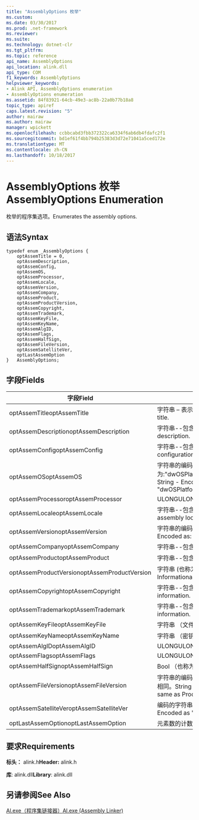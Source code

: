 ```yaml
---
title: "AssemblyOptions 枚举"
ms.custom: 
ms.date: 03/30/2017
ms.prod: .net-framework
ms.reviewer: 
ms.suite: 
ms.technology: dotnet-clr
ms.tgt_pltfrm: 
ms.topic: reference
api_name: AssemblyOptions
api_location: alink.dll
api_type: COM
f1_keywords: AssemblyOptions
helpviewer_keywords:
- Alink API, AssemblyOptions enumeration
- AssemblyOptions enumeration
ms.assetid: 84f83921-64cb-49e3-ac8b-22a0b77b18a8
topic_type: apiref
caps.latest.revision: "5"
author: mairaw
ms.author: mairaw
manager: wpickett
ms.openlocfilehash: ccbbcabd3fbb372322ca6334f6ab6db4fdafc2f1
ms.sourcegitcommit: bd1ef61f4bb794b25383d3d72e71041a5ced172e
ms.translationtype: MT
ms.contentlocale: zh-CN
ms.lasthandoff: 10/18/2017
---
```

# <a name="assemblyoptions-enumeration"></a><span data-ttu-id="44765-102">AssemblyOptions 枚举</span><span class="sxs-lookup"><span data-stu-id="44765-102">AssemblyOptions Enumeration</span></span>
<span data-ttu-id="44765-103">枚举的程序集选项。</span><span class="sxs-lookup"><span data-stu-id="44765-103">Enumerates the assembly options.</span></span>  
  
## <a name="syntax"></a><span data-ttu-id="44765-104">语法</span><span class="sxs-lookup"><span data-stu-id="44765-104">Syntax</span></span>  
  
```  
typedef enum _AssemblyOptions {  
    optAssemTitle = 0,  
    optAssemDescription,  
    optAssemConfig,  
    optAssemOS,  
    optAssemProcessor,  
    optAssemLocale,  
    optAssemVersion,  
    optAssemCompany,  
    optAssemProduct,  
    optAssemProductVersion,  
    optAssemCopyright,  
    optAssemTrademark,  
    optAssemKeyFile,  
    optAssemKeyName,  
    optAssemAlgID,  
    optAssemFlags,  
    optAssemHalfSign,  
    optAssemFileVersion,  
    optAssemSatelliteVer,  
    optLastAssemOption  
}   AssemblyOptions;  
```  
  
## <a name="fields"></a><span data-ttu-id="44765-105">字段</span><span class="sxs-lookup"><span data-stu-id="44765-105">Fields</span></span>  
  
|<span data-ttu-id="44765-106">字段</span><span class="sxs-lookup"><span data-stu-id="44765-106">Field</span></span>|<span data-ttu-id="44765-107">描述</span><span class="sxs-lookup"><span data-stu-id="44765-107">Description</span></span>|  
|-----------|-----------------|  
|<span data-ttu-id="44765-108">optAssemTitle</span><span class="sxs-lookup"><span data-stu-id="44765-108">optAssemTitle</span></span>|<span data-ttu-id="44765-109">字符串 – 表示程序集的标题。</span><span class="sxs-lookup"><span data-stu-id="44765-109">String - Represents the assembly title.</span></span>|  
|<span data-ttu-id="44765-110">optAssemDescription</span><span class="sxs-lookup"><span data-stu-id="44765-110">optAssemDescription</span></span>|<span data-ttu-id="44765-111">字符串--包含程序集描述。</span><span class="sxs-lookup"><span data-stu-id="44765-111">String - Contains the assembly description.</span></span>|  
|<span data-ttu-id="44765-112">optAssemConfig</span><span class="sxs-lookup"><span data-stu-id="44765-112">optAssemConfig</span></span>|<span data-ttu-id="44765-113">字符串--包含程序集配置。</span><span class="sxs-lookup"><span data-stu-id="44765-113">String - Contains the assembly configuration.</span></span>|  
|<span data-ttu-id="44765-114">optAssemOS</span><span class="sxs-lookup"><span data-stu-id="44765-114">optAssemOS</span></span>|<span data-ttu-id="44765-115">字符串的编码为:"dwOSPlatformId.dwOSMajorVersion.dwOSMinorVersion"。</span><span class="sxs-lookup"><span data-stu-id="44765-115">String - Encoded as: "dwOSPlatformId.dwOSMajorVersion.dwOSMinorVersion".</span></span>|  
|<span data-ttu-id="44765-116">optAssemProcessor</span><span class="sxs-lookup"><span data-stu-id="44765-116">optAssemProcessor</span></span>|<span data-ttu-id="44765-117">ULONG</span><span class="sxs-lookup"><span data-stu-id="44765-117">ULONG</span></span>|  
|<span data-ttu-id="44765-118">optAssemLocale</span><span class="sxs-lookup"><span data-stu-id="44765-118">optAssemLocale</span></span>|<span data-ttu-id="44765-119">字符串--包含程序集的区域设置。</span><span class="sxs-lookup"><span data-stu-id="44765-119">String - Contains the assembly locale.</span></span>|  
|<span data-ttu-id="44765-120">optAssemVersion</span><span class="sxs-lookup"><span data-stu-id="44765-120">optAssemVersion</span></span>|<span data-ttu-id="44765-121">字符串的编码为:"Major.Minor.Build.Revision"。</span><span class="sxs-lookup"><span data-stu-id="44765-121">String - Encoded as: "Major.Minor.Build.Revision".</span></span>|  
|<span data-ttu-id="44765-122">optAssemCompany</span><span class="sxs-lookup"><span data-stu-id="44765-122">optAssemCompany</span></span>|<span data-ttu-id="44765-123">字符串--包含公司。</span><span class="sxs-lookup"><span data-stu-id="44765-123">String - Contains the company.</span></span>|  
|<span data-ttu-id="44765-124">optAssemProduct</span><span class="sxs-lookup"><span data-stu-id="44765-124">optAssemProduct</span></span>|<span data-ttu-id="44765-125">字符串--包含产品名称。</span><span class="sxs-lookup"><span data-stu-id="44765-125">String - Contains the product name.</span></span>|  
|<span data-ttu-id="44765-126">optAssemProductVersion</span><span class="sxs-lookup"><span data-stu-id="44765-126">optAssemProductVersion</span></span>|<span data-ttu-id="44765-127">字符串 (也称为 InformationalVersion)。</span><span class="sxs-lookup"><span data-stu-id="44765-127">String (also known as InformationalVersion).</span></span>|  
|<span data-ttu-id="44765-128">optAssemCopyright</span><span class="sxs-lookup"><span data-stu-id="44765-128">optAssemCopyright</span></span>|<span data-ttu-id="44765-129">字符串--包含的版权信息。</span><span class="sxs-lookup"><span data-stu-id="44765-129">String - Contains the copyright information.</span></span>|  
|<span data-ttu-id="44765-130">optAssemTrademark</span><span class="sxs-lookup"><span data-stu-id="44765-130">optAssemTrademark</span></span>|<span data-ttu-id="44765-131">字符串--包含商标信息。</span><span class="sxs-lookup"><span data-stu-id="44765-131">String - Contains the trademark information.</span></span>|  
|<span data-ttu-id="44765-132">optAssemKeyFile</span><span class="sxs-lookup"><span data-stu-id="44765-132">optAssemKeyFile</span></span>|<span data-ttu-id="44765-133">字符串 （文件名）。</span><span class="sxs-lookup"><span data-stu-id="44765-133">String (file name).</span></span>|  
|<span data-ttu-id="44765-134">optAssemKeyName</span><span class="sxs-lookup"><span data-stu-id="44765-134">optAssemKeyName</span></span>|<span data-ttu-id="44765-135">字符串 （密钥名称）。</span><span class="sxs-lookup"><span data-stu-id="44765-135">String (The key name).</span></span>|  
|<span data-ttu-id="44765-136">optAssemAlgID</span><span class="sxs-lookup"><span data-stu-id="44765-136">optAssemAlgID</span></span>|<span data-ttu-id="44765-137">ULONG</span><span class="sxs-lookup"><span data-stu-id="44765-137">ULONG</span></span>|  
|<span data-ttu-id="44765-138">optAssemFlags</span><span class="sxs-lookup"><span data-stu-id="44765-138">optAssemFlags</span></span>|<span data-ttu-id="44765-139">ULONG</span><span class="sxs-lookup"><span data-stu-id="44765-139">ULONG</span></span>|  
|<span data-ttu-id="44765-140">optAssemHalfSign</span><span class="sxs-lookup"><span data-stu-id="44765-140">optAssemHalfSign</span></span>|<span data-ttu-id="44765-141">Bool （也称为 DelaySign）。</span><span class="sxs-lookup"><span data-stu-id="44765-141">Bool (Also known as DelaySign).</span></span>|  
|<span data-ttu-id="44765-142">optAssemFileVersion</span><span class="sxs-lookup"><span data-stu-id="44765-142">optAssemFileVersion</span></span>|<span data-ttu-id="44765-143">字符串的编码为"Major.Minor.Build.Revision"-ProductVersion 相同。</span><span class="sxs-lookup"><span data-stu-id="44765-143">String - Encoded as "Major.Minor.Build.Revision"--same as ProductVersion.</span></span>|  
|<span data-ttu-id="44765-144">optAssemSatelliteVer</span><span class="sxs-lookup"><span data-stu-id="44765-144">optAssemSatelliteVer</span></span>|<span data-ttu-id="44765-145">编码的字符串的"Major.Minor.Build.Revision"形式。</span><span class="sxs-lookup"><span data-stu-id="44765-145">String - Encoded as "Major.Minor.Build.Revision".</span></span>|  
|<span data-ttu-id="44765-146">optLastAssemOption</span><span class="sxs-lookup"><span data-stu-id="44765-146">optLastAssemOption</span></span>|<span data-ttu-id="44765-147">元素数的计数器。</span><span class="sxs-lookup"><span data-stu-id="44765-147">A counter of the number of elements.</span></span>|  
  
## <a name="requirements"></a><span data-ttu-id="44765-148">要求</span><span class="sxs-lookup"><span data-stu-id="44765-148">Requirements</span></span>  
 <span data-ttu-id="44765-149">**标头：** alink.h</span><span class="sxs-lookup"><span data-stu-id="44765-149">**Header:** alink.h</span></span>  
  
 <span data-ttu-id="44765-150">**库**: alink.dll</span><span class="sxs-lookup"><span data-stu-id="44765-150">**Library**: alink.dll</span></span>  
  
## <a name="see-also"></a><span data-ttu-id="44765-151">另请参阅</span><span class="sxs-lookup"><span data-stu-id="44765-151">See Also</span></span>  
 [<span data-ttu-id="44765-152">Al.exe（程序集链接器）</span><span class="sxs-lookup"><span data-stu-id="44765-152">Al.exe (Assembly Linker)</span></span>](../../../../docs/framework/tools/al-exe-assembly-linker.md)
